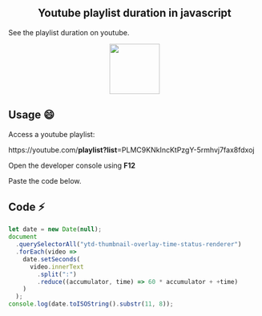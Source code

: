 <h2 align="center" > Youtube playlist duration in javascript</h2>

<p>
See the playlist duration on youtube.</span>
</p>


<p align="center">
<img src="https://user-images.githubusercontent.com/11466066/57586456-90066780-74cc-11e9-9f19-7411e3b7c74e.png"
width=100px>
</p>

## Usage :smile:
Access a youtube playlist:

https://<span></span>youtube.com/<strong>playlist?list</strong>=PLMC9KNkIncKtPzgY-5rmhvj7fax8fdxoj</p>

Open the developer console using <strong> F12 </strong>

Paste the code below.

## Code :zap:

```js
let date = new Date(null);
document
  .querySelectorAll("ytd-thumbnail-overlay-time-status-renderer")
  .forEach(video =>
    date.setSeconds(
      video.innerText
        .split(":")
        .reduce((accumulator, time) => 60 * accumulator + +time)
    )
  );
console.log(date.toISOString().substr(11, 8));

```
